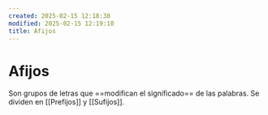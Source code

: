 ```yaml
---
created: 2025-02-15 12:18:38
modified: 2025-02-15 12:19:10
title: Afijos
---
```


# Afijos

Son grupos de letras que ==modifican el significado== de las palabras. Se dividen en [[Prefijos]] y [[Sufijos]].
